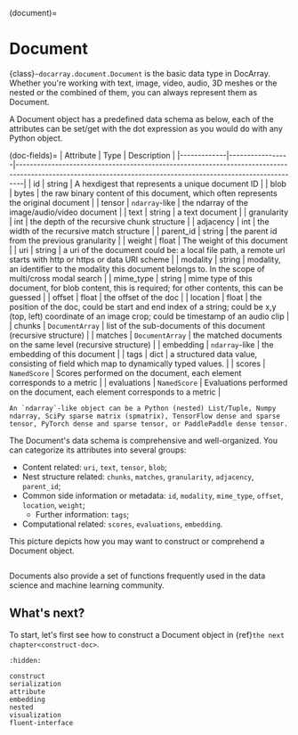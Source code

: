 (document)=
# Document

{class}`~docarray.document.Document` is the basic data type in DocArray. Whether you're working with text, image, video, audio, 3D meshes or the nested or the combined of them, you can always represent them as Document.

A Document object has a predefined data schema as below, each of the attributes can be set/get with the dot expression as you would do with any Python object.

(doc-fields)=
| Attribute   | Type            | Description                                                                                                                                                  |
|-------------|-----------------|--------------------------------------------------------------------------------------------------------------------------------------------------------------|
| id          | string          | A hexdigest that represents a unique document ID                                                                                                             |
| blob        | bytes           | the raw binary content of this document, which often represents the original document                                                                        |
| tensor      | `ndarray`-like  | the ndarray of the image/audio/video document                                                                                                                |
| text        | string          | a text document                                                                                                                                              |
| granularity | int             | the depth of the recursive chunk structure                                                                                                                   |
| adjacency   | int             | the width of the recursive match structure                                                                                                                   |
| parent_id   | string          | the parent id from the previous granularity                                                                                                                  |
| weight      | float           | The weight of this document                                                                                                                                  |
| uri         | string          | a uri of the document could be: a local file path, a remote url starts with http or https or data URI scheme                                                 |
| modality    | string          | modality, an identifier to the modality this document belongs to. In the scope of multi/cross modal search                                                   |
| mime_type   | string          | mime type of this document, for blob content, this is required; for other contents, this can be guessed                                                      |
| offset      | float           | the offset of the doc                                                                                                                                        |
| location    | float           | the position of the doc, could be start and end index of a string; could be x,y (top, left) coordinate of an image crop; could be timestamp of an audio clip |
| chunks      | `DocumentArray` | list of the sub-documents of this document (recursive structure)                                                                                             |
| matches     | `DocumentArray` | the matched documents on the same level (recursive structure)                                                                                                |
| embedding   | `ndarray`-like  | the embedding of this document                                                                                                                               |
| tags        | dict            | a structured data value, consisting of field which map to dynamically typed values.                                                                          |
| scores      | `NamedScore`    | Scores performed on the document, each element corresponds to a metric                                                                                       |
| evaluations | `NamedScore`    | Evaluations performed on the document, each element corresponds to a metric                                                                                  |

```{tip}
An `ndarray`-like object can be a Python (nested) List/Tuple, Numpy ndarray, SciPy sparse matrix (spmatrix), TensorFlow dense and sparse tensor, PyTorch dense and sparse tensor, or PaddlePaddle dense tensor.
```

The Document's data schema is comprehensive and well-organized. You can categorize its attributes into several groups:

- Content related: `uri`, `text`, `tensor`, `blob`;
- Nest structure related: `chunks`, `matches`, `granularity`, `adjacency`, `parent_id`;
- Common side information or metadata: `id`, `modality`, `mime_type`, `offset`, `location`, `weight`;
  - Further information: `tags`;
- Computational related: `scores`, `evaluations`, `embedding`.

This picture depicts how you may want to construct or comprehend a Document object.

```{figure} images/document-attributes.svg
```

Documents also provide a set of functions frequently used in the data science and machine learning community.


## What's next?

To start, let's first see how to construct a Document object in {ref}`the next chapter<construct-doc>`.


```{toctree}
:hidden:

construct
serialization
attribute
embedding
nested
visualization
fluent-interface
```
